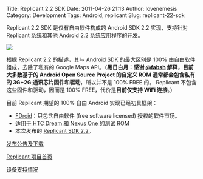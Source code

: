 Title: Replicant 2.2 SDK
Date: 2011-04-26 21:13
Author: lovenemesis
Category: Development
Tags: Android, replicant
Slug: replicant-22-sdk

Replicant 2.2 SDK 是仅有自由软件构成的 Android SDK 2.2 实现，支持针对
Replicant 系统和其他 Android 2.2 系统应用程序的开发。

[![](http://linuxtoy.org/img/2011/04/replicant-bot.png)](http://linuxtoy.org/img/2011/04/replicant-bot.png)

根据 Replicant 2.2 的描述，其与 Android SDK 的最大区别是 100%
由自由软件组成，去除了私有的 Google Maps API。（**黑日白月：**感谢
[@fabsh](http://identi.ca/fabsh) 解释，目前**大多数基于的 Android Open
Source Project 的自定义 ROM 通常都会包含私有的 3G+2G
通讯芯片固件和驱动**，所以并不是 100% FREE 的。 Replicant
不包含这些固件和驱动，因而是 100% FREE，代价是**目前仅支持 WiFi
连接**。）

目前 Replicant 期望的 100% 自由 Android 实现已经初具框架：

-   [FDroid](http://f-droid.org/repository/)：只包含自由软件 (free
    software licensed) 授权的软件市场。
-   [适用于 HTC Dream 和 Nexus One 的测试
    ROM](http://ftp.osuosl.org/pub/replicant/images/replicant_2.2/preview/)
-   本次发布的 [Replicant SDK
    2.2](http://ftp.osuosl.org/pub/replicant/sdk/0001/)。

[发布公告及下载](http://replicant.us/2011/04/replicant-2-2-sdk-available/)

[Replicant 项目首页](http://replicant.us/)

[设备支持情况](http://replicant.us/supported-phones/)

